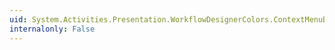 ```yaml
---
uid: System.Activities.Presentation.WorkflowDesignerColors.ContextMenuBackgroundGradientBeginColorKey
internalonly: False
---
```

